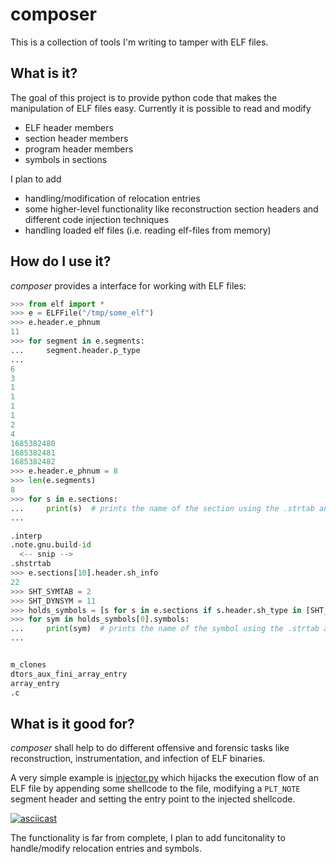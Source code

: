 # composer
This is a collection of tools I'm writing to tamper with ELF files.

## What is it?
The goal of this project is to provide python code that makes the manipulation of ELF files easy. Currently it is possible to read and modify
- ELF header members
- section header members
- program header members
- symbols in sections

I plan to add

- handling/modification of relocation entries
- some higher-level functionality like reconstruction section headers and different code injection techniques
- handling loaded elf files (i.e. reading elf-files from memory)

## How do I use it?
*composer* provides a interface for working with ELF files:
```python
>>> from elf import *
>>> e = ELFFile("/tmp/some_elf")
>>> e.header.e_phnum
11
>>> for segment in e.segments:
...     segment.header.p_type
...
6
3
1
1
1
1
2
4
1685382480
1685382481
1685382482
>>> e.header.e_phnum = 8
>>> len(e.segments)
8
>>> for s in e.sections:
...     print(s)  # prints the name of the section using the .strtab and sh_name
...

.interp
.note.gnu.build-id
  <-- snip -->
.shstrtab
>>> e.sections[10].header.sh_info
22
>>> SHT_SYMTAB = 2
>>> SHT_DYNSYM = 11
>>> holds_symbols = [s for s in e.sections if s.header.sh_type in [SHT_SYMTAB, SHT_DYNSYM]]
>>> for sym in holds_symbols[0].symbols:
...     print(sym)  # prints the name of the symbol using the .strtab and st_name
...


m_clones
dtors_aux_fini_array_entry
array_entry
.c

``` 

## What is it good for?
*composer* shall help to do different offensive and forensic tasks like reconstruction, instrumentation, and infection of ELF binaries.

A very simple example is [injector.py](examples/injector.py) which hijacks the execution flow of an ELF file by appending some shellcode to the file, modifying a `PLT_NOTE` segment header and setting the entry point to the injected shellcode.

[![asciicast](https://asciinema.org/a/u5l3rqWWZihe3irHYSzJR8S50.svg)](https://asciinema.org/a/u5l3rqWWZihe3irHYSzJR8S50)

The functionality is far from complete, I plan to add funcitonality to handle/modify relocation entries and symbols.
